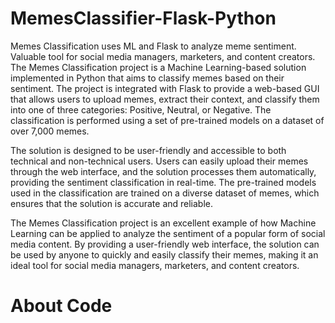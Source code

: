 # MemesClassifier-Flask-Python
Memes Classification uses ML and Flask to analyze meme sentiment. Valuable tool for social media managers, marketers, and content creators.
The Memes Classification project is a Machine Learning-based solution implemented in Python that aims to classify memes based on their sentiment. The project is integrated with Flask to provide a web-based GUI that allows users to upload memes, extract their context, and classify them into one of three categories: Positive, Neutral, or Negative. The classification is performed using a set of pre-trained models on a dataset of over 7,000 memes.

The solution is designed to be user-friendly and accessible to both technical and non-technical users. Users can easily upload their memes through the web interface, and the solution processes them automatically, providing the sentiment classification in real-time. The pre-trained models used in the classification are trained on a diverse dataset of memes, which ensures that the solution is accurate and reliable.

The Memes Classification project is an excellent example of how Machine Learning can be applied to analyze the sentiment of a popular form of social media content. By providing a user-friendly web interface, the solution can be used by anyone to quickly and easily classify their memes, making it an ideal tool for social media managers, marketers, and content creators.

# About Code
